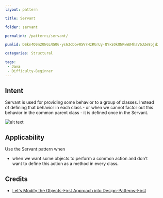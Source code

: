 ```yaml
---
layout: pattern

title: Servant

folder: servant

permalink: /patterns/servant/

pumlid: DSkn4O0m20NGLNG0G-ys63cDbv0SV7HzRUnUy-QYkSOkONKwWU4haV6JZe8pjd2nt1MYIBatAZKU1XjTVFEoYvT3by60c3erzW_qdPiL9CY_KrXB8rfz0G00

categories: Structural

tags:
 - Java
 - Difficulty-Beginner
---
```


## Intent
Servant is used for providing some behavior to a group of classes.
Instead of defining that behavior in each class - or when we cannot factor out
this behavior in the common parent class - it is defined once in the Servant.

![alt text](./etc/servant-pattern.png "Servant")

## Applicability
Use the Servant pattern when

* when we want some objects to perform a common action and don't want to define this action as a method in every class.

## Credits
* [Let's Modify the Objects-First Approach into Design-Patterns-First](http://edu.pecinovsky.cz/papers/2006_ITiCSE_Design_Patterns_First.pdf)
